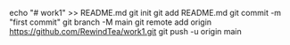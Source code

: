 echo "# work1" >> README.md
git init
git add README.md
git commit -m "first commit"
git branch -M main
git remote add origin https://github.com/RewindTea/work1.git
git push -u origin main
